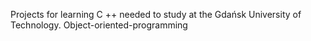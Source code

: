 Projects for learning C ++ needed to study at the Gdańsk University of Technology.
Object-oriented-programming
